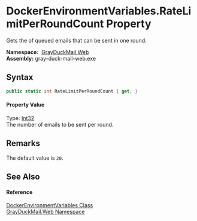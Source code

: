 DockerEnvironmentVariables.RateLimitPerRoundCount Property
==========================================================
Gets the of queued emails that can be sent in one round.

  **Namespace:**  [GrayDuckMail.Web][1]  
  **Assembly:** gray-duck-mail-web.exe

Syntax
------

```csharp
public static int RateLimitPerRoundCount { get; }
```

#### Property Value
Type: [Int32][2]  
 The number of emails to be sent per round. 

Remarks
-------
 The default value is `20`. 

See Also
--------

#### Reference
[DockerEnvironmentVariables Class][3]  
[GrayDuckMail.Web Namespace][1]  

[1]: ../README.md
[2]: https://docs.microsoft.com/dotnet/api/system.int32
[3]: README.md